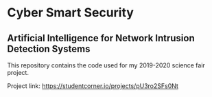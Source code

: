 # Cyber Smart Security
## Artificial Intelligence for Network Intrusion Detection Systems

This repository contains the code used for my 2019-2020 science fair project.

Project link:
https://studentcorner.io/projects/pU3ro2SFs0Nt
